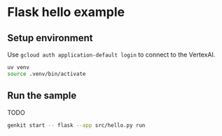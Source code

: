 # Flask hello example

## Setup environment
Use `gcloud auth application-default login` to connect to the VertexAI.

```bash
uv venv
source .venv/bin/activate
```

## Run the sample

TODO

```bash
genkit start -- flask --app src/hello.py run
```

